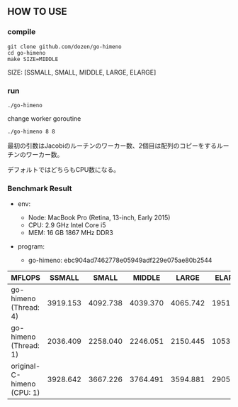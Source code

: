 ## HOW TO USE

### compile

```
git clone github.com/dozen/go-himeno
cd go-himeno
make SIZE=MIDDLE
```

SIZE: [SSMALL, SMALL, MIDDLE, LARGE, ELARGE]


### run

```
./go-himeno 
```

change worker goroutine

```
./go-himeno 8 8
```

最初の引数はJacobiのルーチンのワーカー数、2個目は配列のコピーをするルーチンのワーカー数。

デフォルトではどちらもCPU数になる。


### Benchmark Result

* env:
    * Node: MacBook Pro (Retina, 13-inch, Early 2015)
    * CPU: 2.9 GHz Intel Core i5
    * MEM: 16 GB 1867 MHz DDR3

* program:
    * go-himeno: ebc904ad7462778e05949adf229e075ae80b2544

| MFLOPS                     | SSMALL   | SMALL    | MIDDLE   | LARGE    | ELARGE   |
| -------------------------- | -------- | -------- | -------- | -------- | -------- |
| go-himeno (Thread: 4)      | 3919.153 | 4092.738 | 4039.370 | 4065.742 | 1951.904 |
| go-himeno (Thread: 1)      | 2036.409 | 2258.040 | 2246.051 | 2150.445 | 1053.351 |
| original-C-himeno (CPU: 1) | 3928.642 | 3667.226 | 3764.491 | 3594.881 | 2905.840 |

